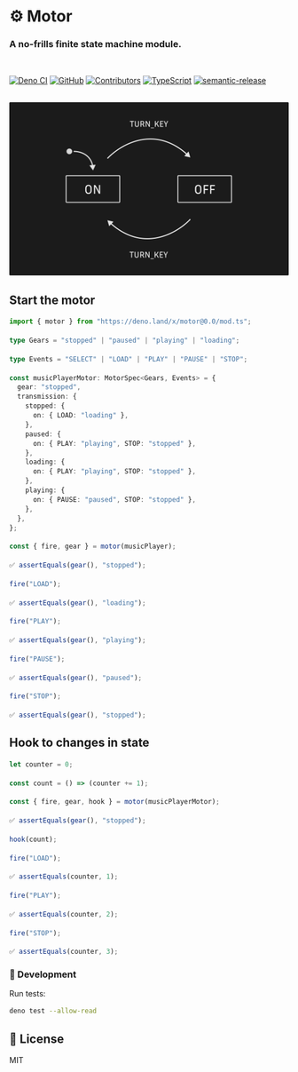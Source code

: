 # ⚙ Motor

### A no-frills finite state machine module.

<br/>

[![Deno CI](https://github.com/sidiousvic/motor/workflows/Deno%20CI/badge.svg)](https://github.com/sidiousvic/motor/actions)
[![GitHub](https://img.shields.io/github/license/sidiousvic/motor)](https://github.com/sidiousvic/motor/blob/prod/LICENSE)
[![Contributors](https://img.shields.io/github/contributors/sidiousvic/motor)](https://github.com/sidiousvic/motor/graphs/contributors)
[![TypeScript](https://img.shields.io/badge/types-TypeScript-blue)](https://github.com/sidiousvic/motor)
[![semantic-release](https://img.shields.io/badge/%20%20%F0%9F%93%A6%F0%9F%9A%80-semantic--release-e10079.svg)](https://github.com/semantic-release/semantic-release)

<br/>
<img src="https://raw.githubusercontent.com/sidiousvic/motor/prod/assets/MOTOR_FSM_TOGGLE_DIAGRAM.png">
<br/>

## Start the motor

```ts
import { motor } from "https://deno.land/x/motor@0.0/mod.ts";

type Gears = "stopped" | "paused" | "playing" | "loading";

type Events = "SELECT" | "LOAD" | "PLAY" | "PAUSE" | "STOP";

const musicPlayerMotor: MotorSpec<Gears, Events> = {
  gear: "stopped",
  transmission: {
    stopped: {
      on: { LOAD: "loading" },
    },
    paused: {
      on: { PLAY: "playing", STOP: "stopped" },
    },
    loading: {
      on: { PLAY: "playing", STOP: "stopped" },
    },
    playing: {
      on: { PAUSE: "paused", STOP: "stopped" },
    },
  },
};

const { fire, gear } = motor(musicPlayer);

✅ assertEquals(gear(), "stopped");

fire("LOAD");

✅ assertEquals(gear(), "loading");

fire("PLAY");

✅ assertEquals(gear(), "playing");

fire("PAUSE");

✅ assertEquals(gear(), "paused");

fire("STOP");

✅ assertEquals(gear(), "stopped");
```

## Hook to changes in state

```ts
let counter = 0;

const count = () => (counter += 1);

const { fire, gear, hook } = motor(musicPlayerMotor);

✅ assertEquals(gear(), "stopped");

hook(count);

fire("LOAD");

✅ assertEquals(counter, 1);

fire("PLAY");

✅ assertEquals(counter, 2);

fire("STOP");

✅ assertEquals(counter, 3);
```

### 🧰 Development

Run tests:

```bash
deno test --allow-read
```

## 📄 License

MIT
